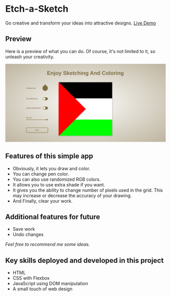 
# Etch-a-Sketch

Go creative and transform your ideas into attractive designs. [Live Demo](https://abed-37h.github.io/etch-a-sketch/)

## Preview

Here is a preview of what you can do. Of course, it's not limited to it, so unleash your creativity.

![preview](./images/preview.png)

## Features of this simple app

- Obviously, it lets you draw and color.
- You can change pen color.
- You can also use randomized RGB colors.
- It allows you to use extra shade if you want.
- It gives you the ability to change number of pixels used in the grid. This may increase or decrease the accuracy of your drawing.
- And Finally, clear your work.

## Additional features for future

- Save work
- Undo changes

*Feel free to recommend me some ideas.*

## Key skills deployed and developed in this project

- HTML
- CSS with Flexbox
- JavaScript using DOM manipulation
- A small touch of web design